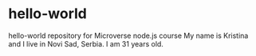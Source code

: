 # hello-world
hello-world repository for Microverse node.js course
My name is Kristina and I live in Novi Sad, Serbia.
I am 31 years old.
